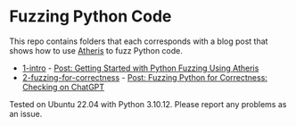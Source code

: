 # Fuzzing Python Code

This repo contains folders that each corresponds with a blog post that shows how
to use [Atheris](https://github.com/google/atheris) to fuzz Python code.

- [1-intro](./1-intro/) - [Post: Getting Started with Python Fuzzing Using Atheris](https://seeinglogic.com/posts/intro-to-atheris/)
- [2-fuzzing-for-correctness](./2-fuzzing-for-correctness/) - [Post: Fuzzing Python for Correctness: Checking on ChatGPT](https://seeinglogic.com/posts/checking-on-chatgpt/)

Tested on Ubuntu 22.04 with Python 3.10.12.
Please report any problems as an issue.
